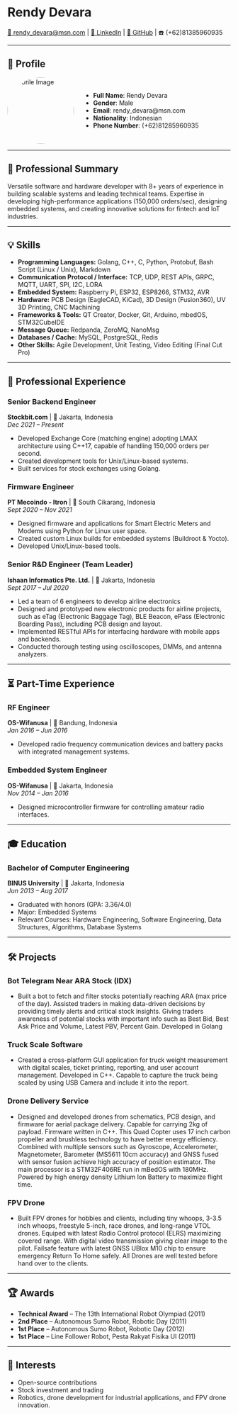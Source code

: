 # **Rendy Devara**  
[📧 rendy_devara@msn.com](mailto:rendy_devara@msn.com) | [🔗 LinkedIn](https://www.linkedin.com/in/rendy-devara-42bb861a2/) | [🐙 GitHub](https://github.com/devararendy) | ☎️ (+62)81385960935  

---

## **👤 Profile**  

<div style="display: flex; align-items: center; gap: 20px;">
    <img src="https://media.licdn.com/dms/image/v2/C5603AQFNc3dD7xReRg/profile-displayphoto-shrink_400_400/profile-displayphoto-shrink_400_400/0/1628176830013?e=1743033600&v=beta&t=Cbf2s5GM14o2WeYy5Cv9PuOMeshtJCv4_fDnyIfx99k" alt="Profile Image" width="150" style="border-radius: 50%;">
    <div>
        <ul>
            <li><b>Full Name</b>: Rendy Devara</li>
            <li><b>Gender</b>: Male</li>
            <li><b>Email</b>: rendy_devara@msn.com</li>
            <li><b>Nationality</b>: Indonesian</li>
            <li><b>Phone Number</b>: (+62)81285960935</li>
        </ul>
    </div>
</div>

---

## **📝 Professional Summary**  
Versatile software and hardware developer with 8+ years of experience in building scalable systems and leading technical teams. Expertise in developing high-performance applications (150,000 orders/sec), designing embedded systems, and creating innovative solutions for fintech and IoT industries.

---

## **💡 Skills**  
- **Programming Languages:** Golang, C++, C, Python, Protobuf, Bash Script (Linux / Unix), Markdown
- **Communication Protocol / Interface:** TCP, UDP, REST APIs, GRPC, MQTT, UART, SPI, I2C, LORA
- **Embedded System:** Raspberry Pi, ESP32, ESP8266, STM32, AVR
- **Hardware:** PCB Design (EagleCAD, KiCad), 3D Design (Fusion360), UV 3D Printing, CNC Machining
- **Frameworks & Tools:** QT Creator, Docker, Git, Arduino, mbedOS, STM32CubeIDE
- **Message Queue:** Redpanda, ZeroMQ, NanoMsg
- **Databases / Cache:** MySQL, PostgreSQL, Redis
- **Other Skills:** Agile Development, Unit Testing, Video Editing (Final Cut Pro)

---

## **🏢 Professional Experience**  

### **Senior Backend Engineer**  
**Stockbit.com** | 📍 Jakarta, Indonesia  
*Dec 2021 – Present*  
- Developed Exchange Core (matching engine) adopting LMAX architecture using C++17, capable of handling 150,000 orders per second.  
- Created development tools for Unix/Linux-based systems.  
- Built services for stock exchanges using Golang.  

### **Firmware Engineer**  
**PT Mecoindo - Itron** | 📍 South Cikarang, Indonesia  
*Sept 2020 – Nov 2021*  
- Designed firmware and applications for Smart Electric Meters and Modems using Python for Linux user space.  
- Created custom Linux builds for embedded systems (Buildroot & Yocto).  
- Developed Unix/Linux-based tools.  

### **Senior R&D Engineer (Team Leader)**  
**Ishaan Informatics Pte. Ltd.** | 📍 Jakarta, Indonesia  
*Sept 2017 – Jul 2020*  
- Led a team of 6 engineers to develop airline electronics
- Designed and prototyped new electronic products for airline projects, such as eTag (Electronic Baggage Tag), BLE Beacon, ePass (Electronic Boarding Pass), including PCB design and layout.  
- Implemented RESTful APIs for interfacing hardware with mobile apps and backends.  
- Conducted thorough testing using oscilloscopes, DMMs, and antenna analyzers.  

---

## **⏳ Part-Time Experience**  

### **RF Engineer**  
**OS-Wifanusa** | 📍 Bandung, Indonesia  
*Jan 2016 – Jun 2016*  
- Developed radio frequency communication devices and battery packs with integrated management systems.  

### **Embedded System Engineer**  
**OS-Wifanusa** | 📍 Jakarta, Indonesia  
*Nov 2014 – Jan 2016*  
- Designed microcontroller firmware for controlling amateur radio interfaces.  

---

## **🎓 Education**  

### **Bachelor of Computer Engineering**  
**BINUS University** | 📍 Jakarta, Indonesia  
*Jun 2013 – Aug 2017*  
- Graduated with honors (GPA: 3.36/4.0)  
- Major: Embedded Systems  
- Relevant Courses: Hardware Engineering, Software Engineering, Data Structures, Algorithms, Database Systems  

---

## **🛠️ Projects**  

### **Bot Telegram Near ARA Stock (IDX)**  
- Built a bot to fetch and filter stocks potentially reaching ARA (max price of the day). Assisted traders in making data-driven decisions by providing timely alerts and critical stock insights. Giving traders awareness of potential stocks with important info such as Best Bid, Best Ask Price and Volume, Latest PBV, Percent Gain. Developed in Golang

### **Truck Scale Software**  
- Created a cross-platform GUI application for truck weight measurement with digital scales, ticket printing, reporting, and user account management. Developed in C++. Capable to capture the truck being scaled by using USB Camera and include it into the report. 

### **Drone Delivery Service**  
- Designed and developed drones from schematics, PCB design, and firmware for aerial package delivery. Capable for carrying 2kg of payload. Firmware written in C++. This Quad Copter uses 17 inch carbon propeller and brushless technology to have better energy efficiency. Combined with multiple sensors such as Gyroscope, Accelerometer, Magnetometer, Barometer (MS5611 10cm accuracy) and GNSS fused with sensor fusion achieve high accuracy of position estimator. The main processor is a STM32F406RE run in mBedOS with 180MHz. Powered by high energy density Lithium Ion Battery to maximize flight time.

### **FPV Drone**  
- Built FPV drones for hobbies and clients, including tiny whoops, 3-3.5 inch whoops, freestyle 5-inch, race drones, and long-range VTOL drones. Equiped with latest Radio Control protocol (ELRS) maximizing covered range. With digital video transmission giving clear image to the pilot. Failsafe feature with latest GNSS UBlox M10 chip to ensure emergency Return To Home safely. All Drones are well tested before hand over to the clients.

---

## **🏆 Awards**  
- **Technical Award** – The 13th International Robot Olympiad (2011)  
- **2nd Place** – Autonomous Sumo Robot, Robotic Day (2011)  
- **1st Place** – Autonomous Sumo Robot, Robotic Day (2012)  
- **1st Place** – Line Follower Robot, Pesta Rakyat Fisika UI (2011)  

---

## **🎨 Interests**  
- Open-source contributions  
- Stock investment and trading  
- Robotics, drone development for industrial applications, and FPV drone innovation.  
